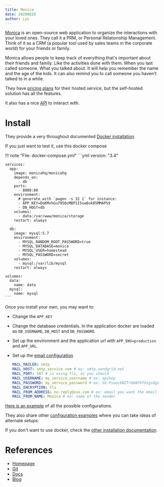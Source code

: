 ```yaml
---
title: Monica
date: 20200820
author: Lyz
---
```


[Monica](https://github.com/monicahq/monica/) is an open-source web application
to organize the interactions with your loved ones. They call it a PRM, or
Personal Relationship Management. Think of it as a CRM (a popular tool used by
sales teams in the corporate world) for your friends or family.

Monica allows people to keep track of everything that's important about their
friends and family. Like the activities done with them. When you last called
someone. What you talked about. It will help you remember the name and the age
of the kids. It can also remind you to call someone you haven't talked to in
a while.

They have [pricing plans](https://www.monicahq.com/pricing) for their hosted service, but the self-hosted solution
has all the features.

It also has a nice [API](https://www.monicahq.com/api) to interact with.

# Install

They provide a very throughout documented [Docker
installation](https://github.com/monicahq/monica/blob/master/docs/installation/providers/docker.md).

If you just want to test it, use this docker compose

!!! note "File: docker-compose.yml"
    ```yml
    version: "3.4"

    services:
      app:
        image: monicahq/monicahq
        depends_on:
          - db
        ports:
          - 8080:80
        environment:
          # generate with `pwgen -s 32 1` for instance:
          - APP_KEY=DoKMvhGu795QcMBP1I5sw8uk85MMAPS9
          - DB_HOST=db
        volumes:
          - data:/var/www/monica/storage
        restart: always

      db:
        image: mysql:5.7
        environment:
          - MYSQL_RANDOM_ROOT_PASSWORD=true
          - MYSQL_DATABASE=monica
          - MYSQL_USER=homestead
          - MYSQL_PASSWORD=secret
        volumes:
          - mysql:/var/lib/mysql
        restart: always

    volumes:
      data:
        name: data
      mysql:
        name: mysql
    ```

Once you install your own, you may want to:

* Change the `APP_KEY`
* Change the database credentials. In the application docker are loaded as
    `DB_USERNAME`, `DB_HOST` and `DB_PASSWORD`.
* Set up the environment and the application url with `APP_ENV=production` and
    `APP_URL`.
* Set up the [email configuration](https://github.com/monicahq/monica/blob/master/docs/installation/mail.md)

    ```yaml
    MAIL_MAILER: smtp
    MAIL_HOST: smtp.service.com # ex: smtp.sendgrid.net
    MAIL_PORT: 587 # is using tls, as you should
    MAIL_USERNAME: my_service_username # ex: apikey
    MAIL_PASSWORD: my_service_password # ex: SG.Psuoc6NZTrGHAF9fdsgsdgsbvjQ.JuxNWVYmJ8LE0
    MAIL_ENCRYPTION: tls
    MAIL_FROM_ADDRESS: no-reply@xxx.com # ex: email you want the email to be FROM
    MAIL_FROM_NAME: Monica # ex: name of the sender
    ```

[Here is an
example](https://github.com/monicahq/monica/blob/master/.env.example) of all the
possible configurations.

They also share other [configuration
examples](https://github.com/monicahq/monica/tree/master/scripts/docker/.examples)
where you can take ideas of alternate setups.

If you don't want to use docker, check the [other installation
documentation](https://github.com/monicahq/monica/tree/master/docs/installation).

# References

* [Homepage](https://www.monicahq.com/)
* [Git](https://github.com/monicahq/monica/)
* [Docs](https://github.com/monicahq/monica/tree/master/docs)
* [Blog](https://www.monicahq.com/blog)
